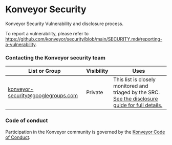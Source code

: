 # Konveyor Security

Konveyor Security Vulnerability and disclosure process.

To report a vulnerability, please refer to https://github.com/konveyor/security/blob/main/SECURITY.md#reporting-a-vulnerability.

### Contacting the Konveyor security team

| List or Group | Visibility | Uses |
| ------------- | ---------- | ---- |
|  konveyor-security@googlegroups.com | Private | This list is closely monitored and triaged by the SRC. [See the disclosure guide for full details.](https://github.com/konveyor/security/blob/main/embargo-policy.md#disclosure-timeline) |

### Code of conduct

Participation in the Konveyor community is governed by the [Konveyor Code of Conduct](https://github.com/konveyor/community/blob/main/CODE_OF_CONDUCT.md).
